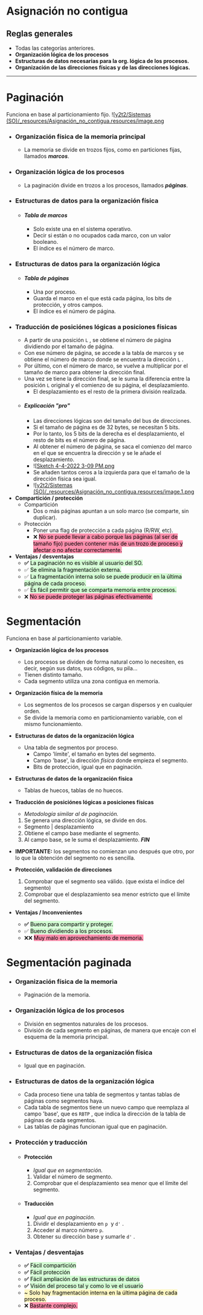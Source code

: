 

# Asignación no contigua
## Reglas generales

* Todas las categorías anteriores.
* **Organización lógica de los procesos**
* **Estructuras de datos necesarias para la org. lógica de los procesos.**
* **Organización de las direcciones físicas y de las direcciones lógicas.**

****

# Paginación

Funciona en base al particionamiento fijo.
![[y2t2/Sistemas (SO)/_resources/Asignación_no_contigua.resources/image.png](../../_resources/Asignaci%C3%B3n_no_contigua.resources/image.png)


* ### **Organización física de la memoria principal**
  * La memoria se divide en trozos fijos, como en particiones fijas, llamados **_marcos_**.
* ### **Organización lógica de los procesos**
  * La paginación divide en trozos a los procesos, llamados **_páginas_**.
* ### **Estructuras de datos para la organización física**
  * #### _Tabla de marcos_
    * Solo existe una en el sistema operativo.
    * Decir si están o no ocupados cada marco, con un valor booleano.
    * El índice es el número de marco.
* ### **Estructuras de datos para la organización lógica**
  * #### _Tabla de páginas_
    * Una por proceso.
    * Guarda el marco en el que está cada página, los bits de protección, y otros campos.
    * El índice es el número de página.
* ### Traducción de posiciónes lógicas a posiciones físicas
  * A partir de una posición `L` , se obtiene el número de página dividiendo por el tamaño de página.
  * Con ese número de página, se accede a la tabla de marcos y se obtiene el número de marco donde se encuentra la dirección `L` .
  * Por último, con el número de marco, se vuelve a multiplicar por el tamaño de marco para obtener la dirección final.
  * Una vez se tiene la dirección final, se le suma la diferencia entre la posición `L` original y el comienzo de su página, el desplazamiento.
    * El desplazamiento es el resto de la primera división realizada.
  * ##### Explicación "pro"
    * Las direcciones lógicas son del tamaño del bus de direcciones.
    * Si el tamaño de página es de 32 bytes, se necesitan 5 bits.
    * Por lo tanto, los 5 bits de la derecha es el desplazamiento, el resto de bits es el número de página.
    * Al obtener el número de página, se saca el comienzo del marco en el que se encuentra la dirección y se le añade el desplazamiento.
    * ![[Sketch 4-4-2022 3-09 PM.png](../../_resources/Asignaci%C3%B3n_no_contigua.resources/Sketch%204-4-2022%203-09%20PM.png)
    * Se añaden tantos ceros a la izquierda para que el tamaño de la dirección física sea igual.
    * ![[y2t2/Sistemas (SO)/_resources/Asignación_no_contigua.resources/image.1.png](../../_resources/Asignaci%C3%B3n_no_contigua.resources/image.1.png)
* **Compartición / protección**
  * Compartición
    * Dos o más páginas apuntan a un solo marco (se comparte, sin duplicar).
  * Protección
    * Poner una flag de protección a cada página (R/RW, etc).
    * ❌ <mark style="background: #FF5582A6;">No se puede llevar a cabo porque las páginas (al ser de tamaño fijo) pueden contener más de un trozo de proceso y afectar o no afectar correctamente.</mark>
* **Ventajas / desventajas**
  * **✅** <mark style="background: #BBFABBA6;">La paginación no es visible al usuario del SO.</mark>
  * ✅ <mark style="background: #BBFABBA6;">Se elimina la fragmentación externa.</mark>
  * ✅ <mark style="background: #BBFABBA6;">La fragmentación interna solo se puede producir en la última página de cada proceso.</mark>
  * ✅ <mark style="background: #BBFABBA6;">Es fácil permitir que se comparta memoria entre procesos.</mark>
  * ❌ <mark style="background: #FF5582A6;">No se puede proteger las páginas efectivamente.</mark>

# Segmentación

Funciona en base al particionamiento variable.

* **Organización lógica de los procesos**
  * Los procesos se dividen de forma natural como lo necesiten, es decir, según sus datos, sus códigos, su pila...
  * Tienen distinto tamaño.
  * Cada segmento utiliza una zona contigua en memoria.
* **Organización física de la memoria**
  * Los segmentos de los procesos se cargan dispersos y en cualquier orden.
  * Se divide la memoria como en particionamiento variable, con el mismo funcionamiento.
* **Estructuras de datos de la organización lógica**
  * Una tabla de segmentos por proceso.
    * Campo 'límite', el tamaño en bytes del segmento.
    * Campo 'base', la dirección _física_ donde empieza el segmento.
    * Bits de protección, igual que en paginación.
* **Estructuras de datos de la organización física**
  * Tablas de huecos, tablas de no huecos.
* **Traducción de posiciónes lógicas a posiciones físicas**

  * _Metodología similar al de paginación._

  1. Se genera una dirección lógica, se divide en dos.
    * Segmento | desplazamiento
  2. Obtiene el campo base mediante el segmento.
  3. Al campo base, se le suma el desplazamiento. **_FIN_**

* **IMPORTANTE:** los segmentos no comienzan uno después que otro, por lo que la obtención del segmento no es sencilla.

* **Protección, validación de direcciones**
  1. Comprobar que el segmento sea válido. (que exista el índice del segmento)
  2. Comprobar que el desplazamiento sea menor estricto que el límite del segmento.
* **Ventajas / Inconvenientes**
  * **✅** <mark style="background: #BBFABBA6;">Bueno para compartir y proteger.</mark>
  * ✅ <mark style="background: #BBFABBA6;">Bueno dividiendo a los procesos.</mark>
  * ❌❌ <mark style="background: #FF5582A6;">Muy malo en aprovechamiento de memoria.  </mark>



# Segmentación paginada

* ### **Organización física de la memoria**
  * Paginación de la memoria.
* ### **Organización lógica de los procesos**
  * División en segmentos naturales de los procesos.
  * División de cada segmento en páginas, de manera que encaje con el esquema de la memoria principal.
* ### **Estructuras de datos de la organización física**
  * Igual que en paginación.
* ### **Estructuras de datos de la organización lógica**
  * Cada proceso tiene una tabla de segmentos y tantas tablas de páginas como segmentos haya.
  * Cada tabla de segmentos tiene un nuevo campo que reemplaza al campo 'base', que es `RBTP` , que indica la dirección de la tabla de páginas de cada segmentos.
  * Las tablas de páginas funcionan igual que en paginación.
* ### **Protección y traducción**
  * #### Protección
    * _Igual que en segmentación._
    1. Validar el número de segmento.
    2. Comprobar que el desplazamiento sea menor que el límite del segmento.
  * #### Traducción
    * _Igual que en paginación._
    1. Dividir el desplazamiento en `p`  y `d'` .
    2. Acceder al marco número `p`.
    3. Obtener su dirección base y sumarle `d'` .
* ### **Ventajas / desventajas**
  * **✅** <mark style="background: #BBFABBA6;">Fácil compartición</mark>
  * **✅** <mark style="background: #BBFABBA6;">Fácil protección</mark>
  * **✅** <mark style="background: #BBFABBA6;">Fácil ampliación de las estructuras de datos</mark>
  * **✅** <mark style="background: #BBFABBA6;">Visión del proceso tal y como lo ve el usuario</mark>
  * <mark style="background: #FFF3A3A6;">~  Solo hay fragmentación interna en la última página de cada proceso.</mark>
  * ❌ <mark style="background: #FF5582A6;">Bastante complejo.</mark>

